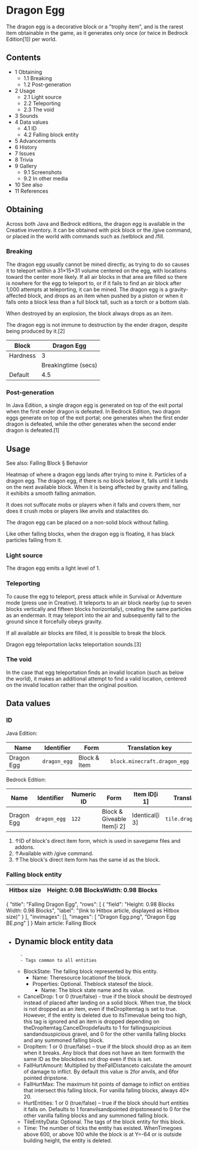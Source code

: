 # Dragon Egg
The dragon egg is a decorative block or a "trophy item", and is the rarest item obtainable in the game, as it generates only once (or twice in Bedrock Edition[1]) per world.

## Contents
- 1 Obtaining
	- 1.1 Breaking
	- 1.2 Post-generation
- 2 Usage
	- 2.1 Light source
	- 2.2 Teleporting
	- 2.3 The void
- 3 Sounds
- 4 Data values
	- 4.1 ID
	- 4.2 Falling block entity
- 5 Advancements
- 6 History
- 7 Issues
- 8 Trivia
- 9 Gallery
	- 9.1 Screenshots
	- 9.2 In other media
- 10 See also
- 11 References

## Obtaining
Across both Java and Bedrock editions, the dragon egg is available in the Creative inventory. It can be obtained with pick block or the /give command, or placed in the world with commands such as /setblock and /fill.

### Breaking
The dragon egg usually cannot be mined directly, as trying to do so causes it to teleport within a 31×15×31 volume centered on the egg, with locations toward the center more likely. If all air blocks in that area are filled so there is nowhere for the egg to teleport to, or if it fails to find an air block after 1,000 attempts at teleporting, it can be mined. The dragon egg is a gravity-affected block, and drops as an item when pushed by a piston or when it falls onto a block less than a full block tall, such as a torch or a bottom slab.

When destroyed by an explosion, the block always drops as an item.

The dragon egg is not immune to destruction by the ender dragon, despite being produced by it.[2]

| Block    | Dragon Egg          |
|----------|---------------------|
| Hardness | 3                   |
|          | Breakingtime (secs) |
| Default  | 4.5                 |

### Post-generation
In Java Edition, a single dragon egg is generated on top of the exit portal when the first ender dragon is defeated. In Bedrock Edition, two dragon eggs generate on top of the exit portal; one generates when the first ender dragon is defeated, while the other generates when the second ender dragon is defeated.[1]

## Usage
See also: Falling Block § Behavior

Heatmap of where a dragon egg lands after trying to mine it.
Particles of a dragon egg.
The dragon egg, if there is no block below it, falls until it lands on the next available block. When it is being affected by gravity and falling, it exhibits a smooth falling animation.

It does not suffocate mobs or players when it falls and covers them, nor does it crush mobs or players like anvils and stalactites do.

The dragon egg can be placed on a non-solid block without falling.

Like other falling blocks, when the dragon egg is floating, it has black particles falling from it.

### Light source
The dragon egg emits a light level of 1.

### Teleporting
To cause the egg to teleport, press attack while in Survival or Adventure mode (press use in Creative). It teleports to an air block nearby (up to seven blocks vertically and fifteen blocks horizontally), creating the same particles as an enderman. It may teleport into the air and subsequently fall to the ground since it forcefully obeys gravity.

If all available air blocks are filled, it is possible to break the block.

Dragon egg teleportation lacks teleportation sounds.[3]

### The void
In the case that egg teleportation finds an invalid location (such as below the world), it makes an additional attempt to find a valid location, centered on the invalid location rather than the original position.

## Data values
### ID
Java Edition:

| Name       | Identifier   | Form         | Translation key              |
|------------|--------------|--------------|------------------------------|
| Dragon Egg | `dragon_egg` | Block & Item | `block.minecraft.dragon_egg` |

Bedrock Edition:

| Name       | Identifier   | Numeric ID | Form                       | Item ID[i 1]   | Translation key        |
|------------|--------------|------------|----------------------------|----------------|------------------------|
| Dragon Egg | `dragon_egg` | `122`      | Block & Giveable Item[i 2] | Identical[i 3] | `tile.dragon_egg.name` |

1. ↑ID of block's direct item form, which is used in savegame files and addons.
2. ↑Available with /give command.
3. ↑The block's direct item form has the same id as the block.

### Falling block entity
| Hitbox size | Height: 0.98 BlocksWidth: 0.98 Blocks |
|-------------|---------------------------------------|

{
    "title": "Falling Dragon Egg",
    "rows": [
        {
            "field": "Height: 0.98 Blocks<br>Width: 0.98 Blocks",
            "label": "(link to Hitbox article, displayed as Hitbox size)"
        }
    ],
    "invimages": [],
    "images": [
        "Dragon Egg.png",
        "Dragon Egg BE.png"
    ]
}
Main article: Falling Block
- Dynamic block entity data
	- 
		- 
		- Tags common to all entities
	- BlockState: The falling block represented by this entity.
		- Name: Theresource locationof the block.
		- Properties: Optional. Theblock statesof the block.
			- Name: The block state name and its value.
	- CancelDrop: 1 or 0 (true/false) - true if the block should be destroyed instead of placed after landing on a solid block. When true, the block is not dropped as an item, even if theDropItemtag is set to true. However, if the entity is deleted due to itsTimevalue being too high, this tag is ignored and an item is dropped depending on theDropItemtag.CancelDropdefaults to 1 for fallingsuspicious sandandsuspicious gravel, and 0 for the other vanilla falling blocks and any summoned falling block.
	- DropItem: 1 or 0 (true/false) – true if the block should drop as an item when it breaks. Any block that does not have an item formwith the same ID as the blockdoes not drop even if this is set.
	- FallHurtAmount: Multiplied by theFallDistanceto calculate the amount of damage to inflict. By default this value is 2for anvils, and 6for pointed dripstone.
	- FallHurtMax: The maximum hit points of damage to inflict on entities that intersect this falling block. For vanilla falling blocks, always 40× 20.
	- HurtEntities: 1 or 0 (true/false) – true if the block should hurt entities it falls on. Defaults to 1 foranvilsandpointed dripstoneand to 0 for the other vanilla falling blocks and any summoned falling block.
	- TileEntityData: Optional. The tags of the block entity for this block.
	- Time: The number of ticks the entity has existed. WhenTimegoes above 600, or above 100 while the block is at Y=-64 or is outside building height, the entity is deleted.

